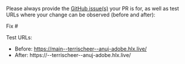 Please always provide the [GitHub issue(s)](../issues) your PR is for, as well as test URLs where your change can be observed (before and after):

Fix #<gh-issue-id>

Test URLs:
- Before: https://main--terrischeer--anuj-adobe.hlx.live/
- After: https://<branch>--terrischeer--anuj-adobe.hlx.live/
